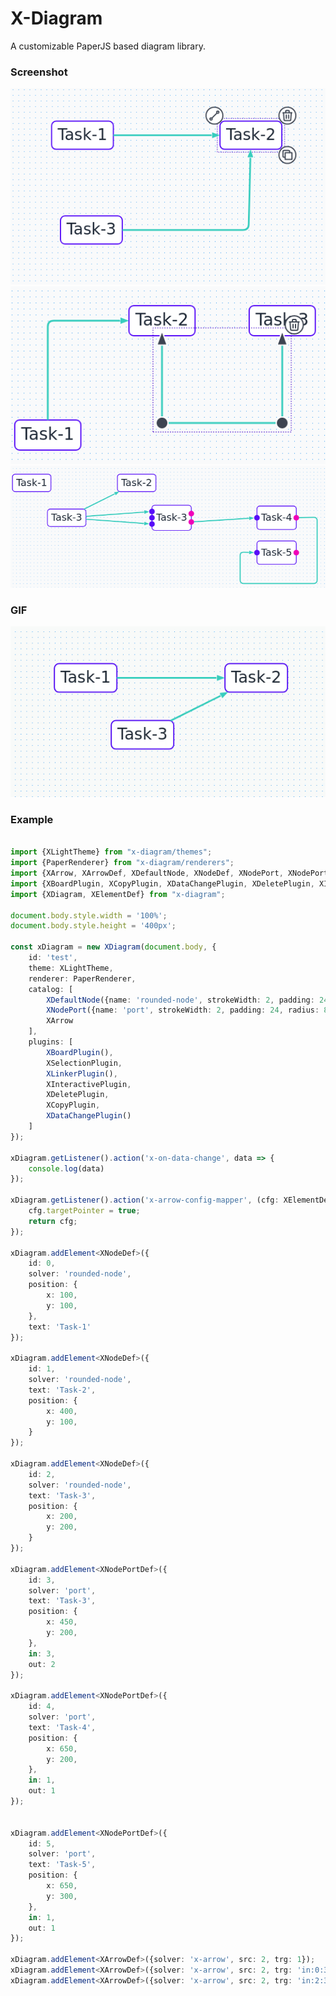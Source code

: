 # X-Diagram

A customizable PaperJS based diagram library.

### Screenshot

![alt text](https://github.com/joacovela16/xdiagram/raw/master/screenshot/screenshot-1.png)
![alt text](https://github.com/joacovela16/xdiagram/raw/master/screenshot/screenshot-2.png)
![alt text](https://github.com/joacovela16/xdiagram/raw/master/screenshot/screenshot-3.png)
### GIF
![alt text](https://github.com/joacovela16/xdiagram/raw/master/screenshot/video.gif)


### Example
```typescript

import {XLightTheme} from "x-diagram/themes";
import {PaperRenderer} from "x-diagram/renderers";
import {XArrow, XArrowDef, XDefaultNode, XNodeDef, XNodePort, XNodePortDef} from "x-diagram/components";
import {XBoardPlugin, XCopyPlugin, XDataChangePlugin, XDeletePlugin, XInteractivePlugin, XLinkerPlugin, XSelectionPlugin} from "x-diagram/plugins";
import {XDiagram, XElementDef} from "x-diagram";

document.body.style.width = '100%';
document.body.style.height = '400px';

const xDiagram = new XDiagram(document.body, {
    id: 'test',
    theme: XLightTheme,
    renderer: PaperRenderer,
    catalog: [
        XDefaultNode({name: 'rounded-node', strokeWidth: 2, padding: 24, radius: 8}),
        XNodePort({name: 'port', strokeWidth: 2, padding: 24, radius: 8}),
        XArrow
    ],
    plugins: [
        XBoardPlugin(),
        XSelectionPlugin,
        XLinkerPlugin(),
        XInteractivePlugin,
        XDeletePlugin,
        XCopyPlugin,
        XDataChangePlugin()
    ]
});

xDiagram.getListener().action('x-on-data-change', data => {
    console.log(data)
});

xDiagram.getListener().action('x-arrow-config-mapper', (cfg: XElementDef) => {
    cfg.targetPointer = true;
    return cfg;
});

xDiagram.addElement<XNodeDef>({
    id: 0,
    solver: 'rounded-node',
    position: {
        x: 100,
        y: 100,
    },
    text: 'Task-1'
});

xDiagram.addElement<XNodeDef>({
    id: 1,
    solver: 'rounded-node',
    text: 'Task-2',
    position: {
        x: 400,
        y: 100,
    }
});

xDiagram.addElement<XNodeDef>({
    id: 2,
    solver: 'rounded-node',
    text: 'Task-3',
    position: {
        x: 200,
        y: 200,
    }
});

xDiagram.addElement<XNodePortDef>({
    id: 3,
    solver: 'port',
    text: 'Task-3',
    position: {
        x: 450,
        y: 200,
    },
    in: 3,
    out: 2
});

xDiagram.addElement<XNodePortDef>({
    id: 4,
    solver: 'port',
    text: 'Task-4',
    position: {
        x: 650,
        y: 200,
    },
    in: 1,
    out: 1
});


xDiagram.addElement<XNodePortDef>({
    id: 5,
    solver: 'port',
    text: 'Task-5',
    position: {
        x: 650,
        y: 300,
    },
    in: 1,
    out: 1
});

xDiagram.addElement<XArrowDef>({solver: 'x-arrow', src: 2, trg: 1});
xDiagram.addElement<XArrowDef>({solver: 'x-arrow', src: 2, trg: 'in:0:3'});
xDiagram.addElement<XArrowDef>({solver: 'x-arrow', src: 2, trg: 'in:2:3'});

```